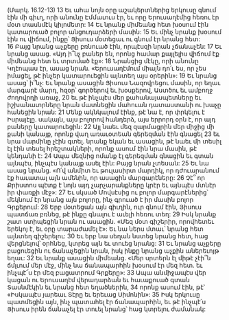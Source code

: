 (Մարկ. 16.12-13)
13 Եւ ահա նոյն օրը աշակերտներից երկուսը գնում էին մի գիւղ, որի անունը Էմմաւուս էր, եւ որը Երուսաղէմից հեռու էր մօտ տասնմէկ կիլոմետր: 14 Եւ նրանք միմեանց հետ խօսում էին կատարուած բոլոր անցուդարձերի մասին: 15 Եւ մինչ նրանք խօսում էին ու վիճում, ինքը՝ Յիսուս մօտեցաւ ու գնում էր նրանց հետ: 16 Բայց նրանց աչքերը բռնուած էին, որպէսզի նրան չճանաչեն: 17 Եւ նրանց ասաց. «Այդ ի՞նչ բաներ են, որոնց համար քայլելիս վիճում էք միմեանց հետ եւ տրտմած էք»: 18 Նրանցից մէկը, որի անունը Կղէոպաս էր, ասաց նրան. «Երուսաղէմում միայն դո՛ւ ես, որ չես իմացել, թէ ինչեր կատարուեցին այնտեղ այս օրերին»: 19 Եւ նրանց ասաց՝ ի՞նչ: Եւ նրանք ասացին Յիսուս Նազովրեցու մասին, որ եղաւ մարգարէ մարդ, հզօր՝ գործերով եւ խօսքերով, Աստծու եւ ամբողջ ժողովրդի առաջ, 20 եւ թէ ինչպէս մեր քահանայապետները եւ իշխանաւորները նրան մատնեցին մահուան դատաստանի ու խաչը հանեցին նրան: 21 Մենք ակնկալում էինք, թէ նա է, որ փրկելու է Իսրայէլը. սակայն, այս բոլորով հանդերձ, այս երրորդ օրն է, որ այդ բաները կատարուեցին: 22 Այլ նաեւ մեզ զարմացրին մեր միջից մի քանի կանայք, որոնք վաղ առաւօտեան գերեզման էին գնացել 23 եւ նրա մարմինը չէին գտել. նրանք եկան եւ ասացին, թէ նաեւ մի տեսիլ էլ էին տեսել հրեշտակների, որոնք ասում էին նրա մասին, թէ կենդանի է: 24 Ապա մեզնից ոմանք էլ գերեզման գնացին եւ գտան այնպէս, ինչպէս կանայք ասել էին: Բայց նրան չտեսան: 25 Եւ նա ասաց նրանց. «Ո՛վ անմիտ եւ թուլասիրտ մարդիկ, որ դժուարանում էք հաւատալ այն ամենին, որ ասացին մարգարէները: 26 Չէ՞ որ Քրիստոս պէտք է նոյն այդ չարչարանքները կրէր եւ այնպէս մտնէր իր փառքի մէջ»: 27 Եւ սկսած Մովսէսից ու բոլոր մարգարէներից՝ մեկնում էր նրանց այն բոլորը, ինչ գրուած է իր մասին բոլոր Գրքերում: 28 Երբ մօտեցան այն գիւղին, ուր գնում էին, Յիսուս պատճառ բռնեց, թէ ինքը գնալու է աւելի հեռու տեղ: 29 Իսկ նրանք շատ ստիպեցին նրան ու ասացին. «Մեզ մօտ գիշերիր, որովհետեւ երեկոյ է, եւ օրը տարաժամել է»: Եւ նա ներս մտաւ՝ նրանց հետ այնտեղ գիշերելու: 30 Եւ երբ նա սեղան նստեց նրանց հետ, հաց վերցնելով՝ օրհնեց, կտրեց այն եւ տուեց նրանց: 31 Եւ նրանց աչքերը բացուեցին ու ճանաչեցին նրան, իսկ ինքը նրանց աչքին աներեւոյթ եղաւ: 32 Եւ նրանք ասացին միմեանց. «Մեր սրտերն էլ միթէ չէի՞ն ճմլւում մեր մէջ, մինչ նա ճանապարհին խօսում էր մեզ հետ. եւ ինչպէ՜ս էր մեզ բացատրում Գրքերը»: 33 Ապա անմիջապէս վեր կացան ու Երուսաղէմ վերադարձան եւ հաւաքուած գտան Տասնմէկին եւ նրանց հետ եղածներին, 34 որոնք ասում էին, թէ՝ «Իսկապէս յարեաւ Տէրը եւ երեւաց Սիմոնին»: 35 Իսկ երկուսը պատմեցին այն, ինչ պատահել էր ճանապարհին, եւ թէ ինչպէ՛ս Յիսուս իրեն ճանաչել էր տուել նրանց՝ հաց կտրելու ժամանակ:
